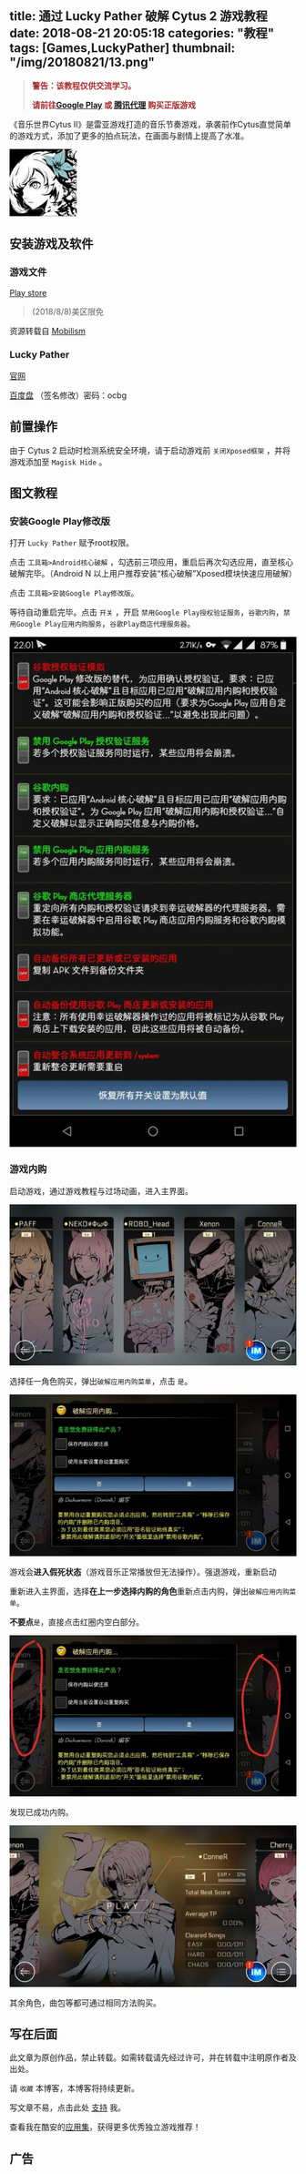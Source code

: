 title: 通过 Lucky Pather 破解 Cytus 2 游戏教程
date: 2018-08-21 20:05:18
categories: "教程"
tags: [Games,LuckyPather]
thumbnail: "/img/20180821/13.png"
---
>**<font color=#A52A2A>警告：该教程仅供交流学习。</font>**
>
>**<font color=#A52A2A>请前往[Google Play](https://play.google.com/store/apps/details?id=com.rayark.cytus2) 或 [腾讯代理](http://cytus2.qq.com/) 购买正版游戏</font>**

《音乐世界Cytus II》是雷亚游戏打造的音乐节奏游戏，承袭前作Cytus直觉简单的游戏方式，添加了更多的拍点玩法，在画面与剧情上提高了水准。

![游戏图标](/img/20180821/14.png)

## 安装游戏及软件

### 游戏文件

[Play store](https://play.google.com/store/apps/details?id=com.rayark.cytus2)
>(2018/8/8)美区限免

资源转载自 [Mobilism](https://forum.mobilism.org/viewtopic.php?f=447&t=2595190&hilit=Cytus)

### Lucky Pather

[官网](https://www.luckypatchers.com/)

[百度盘](https://pan.baidu.com/s/1tsYnHWH6H8pVt9rsFmLRYQ) （签名修改）密码：ocbg
## 前置操作
由于 Cytus 2 启动时检测系统安全环境，请于启动游戏前 `关闭Xposed框架` ，并将游戏添加至 `Magisk Hide` 。

## 图文教程

### 安装Google Play修改版

打开 `Lucky Pather` 赋予root权限。

点击 `工具箱>Android核心破解` ，勾选前三项应用，重启后再次勾选应用，直至核心破解完毕。（Android N 以上用户推荐安装“核心破解”Xposed模块快速应用破解）

点击 `工具箱>安装Google Play修改版`。

等待自动重启完毕。点击 `开关` ，开启 `禁用Google Play授权验证服务`，`谷歌内购`，`禁用Google Play应用内购服务`，`谷歌Play商店代理服务器`。

![启用列表](/img/20180821/15.png)

### 游戏内购

启动游戏，通过游戏教程与过场动画，进入主界面。

![主界面](/img/20180821/16.png)

选择任一角色购买，弹出`破解应用内购菜单`，点击 `是`。

![内购1](/img/20180821/17.png)

游戏会**进入假死状态**（游戏音乐正常播放但无法操作）。强退游戏，重新启动

重新进入主界面，选择**在上一步选择内购的角色**重新点击内购，弹出`破解应用内购菜单`。

**不要点**`是`，直接点击红圈内空白部分。

![内购2](/img/20180821/18.png)

发现已成功内购。

![内购3](/img/20180821/19.png)

其余角色，曲包等都可通过相同方法购买。

## 写在后面
此文章为原创作品，禁止转载。如需转载请先经过许可，并在转载中注明原作者及出处。

请 `收藏` 本博客，本博客将持续更新。

写文章不易，点击此处 [支持](https://ojhdt.club/donate) 我。

查看我在酷安的[应用集](https://www.coolapk.com/album/3935141)，获得更多优秀独立游戏推荐！


## 广告
<script async src="//pagead2.googlesyndication.com/pagead/js/adsbygoogle.js"></script>
<ins class="adsbygoogle"
     style="display:block; text-align:center;"
     data-ad-layout="in-article"
     data-ad-format="fluid"
     data-ad-client="ca-pub-1043177129475579"
     data-ad-slot="7254716173"></ins>
<script>
     (adsbygoogle = window.adsbygoogle || []).push({});
</script>
